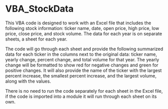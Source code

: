 # VBA_StockData

This VBA code is designed to work with an Excel file that includes the following stock information: ticker name, date, open price, high price, low price, close price, and stock volume.  The data for each year is on separate sheets, a sheet for each year.

The code will go through each sheet and provide the following summarized data for each ticker in the columns next to the original data: ticker name, yearly change, percent change, and total volume for that year.  The yearly change will be formatted to show red for negative changes and green for positive changes.  It will also provide the name of the ticker with the largest percent increase, the smallest percent increase, and the largest volume, along with the values.

There is no need to run the code separately for each sheet in the Excel file, if the code is imported into a module it will run through each sheet on its own.
